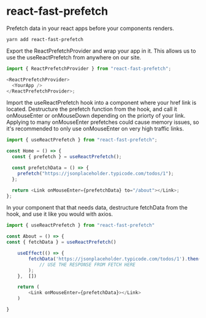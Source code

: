 # react-fast-prefetch

Prefetch data in your react apps before your components renders.

```
yarn add react-fast-prefetch
```

Export the ReactPrefetchProvider and wrap your app in it. This allows us to use the useReactPrefetch from anywhere on our site.

```javascript
import { ReactPrefetchProvider } from "react-fast-prefetch";

<ReactPrefetchProvider>
  <YourApp />
</ReactPrefetchProvider>;
```

Import the useReactPrefetch hook into a component where your href link is located.
Destructure the prefetch function from the hook, and call it onMouseEnter or onMouseDown depending on the priorty of your link. Applying to many onMouseEnter prefetches could cause memory issues, so it's recommended to only use onMouseEnter on very high traffic links.

```javascript
import { useReactPrefetch } from "react-fast-prefetch";

const Home = () => {
  const { prefetch } = useReactPrefetch();

  const prefetchData = () => {
    prefetch("https://jsonplaceholder.typicode.com/todos/1");
  };

  return <Link onMouseEnter={prefetchData} to="/about"></Link>;
};
```

In your component that that needs data, destructure fetchData from the hook, and use it like you would with axios.

```javascript
import { useReactPrefetch } from "react-fast-prefetch"

const About = () => {
const { fetchData } = useReactPrefetch()

    useEffect(() => {
        fetchData('https://jsonplaceholder.typicode.com/todos/1').then(response =>
            // USE THE RESPONSE FROM FETCH HERE
        );
    },  [])

    return (
        <Link onMouseEnter={prefetchData}></Link>
    )

}
```
